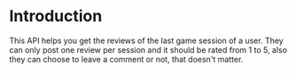 # Introduction
This API helps you get the reviews of the last game session of a user. They can only post one review per session and it should be rated from 1 to 5, also they can choose to leave a comment or not, that doesn't matter.


